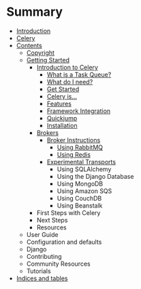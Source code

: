 # Summary

* [Introduction](README.md)
* [Celery](celery.md)
* [Contents](contents.md)
   * [Copyright](copyright.md)
   * [Getting Started](getting_started.md)
       * [Introduction to Celery](introduction_to_celery.md)
           * [What is a Task Queue?](what_is_a_task_queue.md)
           * [What do I need?](what_do_i_need.md)
           * [Get Started](get_started.md)
           * [Celery is…](celery_is.md)
           * [Features](features.md)
           * [Framework Integration](framework_integration.md)
           * [Quickjump](quickjump.md)
           * [Installation](installation.md)
       * [Brokers](brokers.md)
           * [Broker Instructions](broker_instructions.md)
               * [Using RabbitMQ](using_rabbitmq.md)
               * [Using Redis](using_redis.md)
           * [Experimental Transports](experimental_transports.md)
               * Using SQLAlchemy
               * Using the Django Database
               * Using MongoDB
               * Using Amazon SQS
               * Using CouchDB
               * Using Beanstalk
       * First Steps with Celery
       * Next Steps
       * Resources
   * User Guide
   * Configuration and defaults
   * Django
   * Contributing
   * Community Resources
   * Tutorials
* [Indices and tables](indices_and_tables.md)

